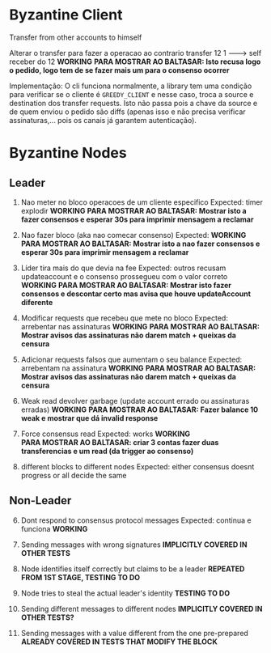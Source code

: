 # Byzantine Client
Transfer from other accounts to himself

Alterar o transfer para fazer a operacao ao contrario
transfer 12 1  ---> self receber do 12 
**WORKING**
**PARA MOSTRAR AO BALTASAR: Isto recusa logo o pedido, logo tem de se fazer mais um para o consenso ocorrer**

Implementação:
O cli funciona normalmente, a library tem uma condição para verificar se o cliente é `GREEDY_CLIENT` e nesse caso,
troca a source e destination dos transfer requests. Isto não passa pois a chave da source e de quem enviou o pedido são diffs
(apenas isso e não precisa verificar assinaturas,... pois os canais já garantem autenticação).

# Byzantine Nodes

## Leader
1. Nao meter no bloco operacoes de um cliente especifico
  Expected: timer explodir
  **WORKING**
  **PARA MOSTRAR AO BALTASAR: Mostrar isto a fazer consensos e esperar 30s para imprimir mensagem a reclamar**

2. Nao fazer bloco (aka nao comecar consenso)
  Expected:
  **WORKING**
  **PARA MOSTRAR AO BALTASAR: Mostrar isto a nao fazer consensos e esperar 30s para imprimir mensagem a reclamar**

3. Líder tira mais do que devia na fee
  Expected: outros recusam updateaccount e o consenso prossegueu com o valor
    correto
  **WORKING**
  **PARA MOSTRAR AO BALTASAR: Mostrar isto fazer consensos e descontar certo mas avisa que houve updateAccount diferente**

4. Modificar requests que recebeu que mete no bloco
  Expected: arrebentar nas assinaturas
  **WORKING**
  **PARA MOSTRAR AO BALTASAR: Mostrar avisos das assinaturas não darem match + queixas da censura**

5. Adicionar requests falsos que aumentam o seu balance
  Expected: arrebentam na assinatura
  **WORKING**
  **PARA MOSTRAR AO BALTASAR: Mostrar avisos das assinaturas não darem match + queixas da censura**

12. Weak read devolver garbage (update account errado ou assinaturas erradas)
   **WORKING**
  **PARA MOSTRAR AO BALTASAR: Fazer balance 10 weak e mostrar que dá invalid response**

13. Force consensus read
  Expected: works
  **WORKING**  
  **PARA MOSTRAR AO BALTASAR: criar 3 contas fazer duas transferencias e um read (da trigger ao consenso)**

14. different blocks to different nodes
 Expected: either consensus doesnt progress or all decide the same

## Non-Leader

6. Dont respond to consensus protocol messages
  Expected: continua e funciona
  **WORKING**

7. Sending messages with wrong signatures
  **IMPLICITLY COVERED IN OTHER TESTS**

8. Node identifies itself correctly but claims to be a leader
  **REPEATED FROM 1ST STAGE, TESTING TO DO**

9. Node tries to steal the actual leader's identity
  **TESTING TO DO**

10. Sending different messages to different nodes
  **IMPLICITLY COVERED IN OTHER TESTS?**

11. Sending messages with a value different from the one pre-prepared
  **ALREADY COVERED IN TESTS THAT MODIFY THE BLOCK**
